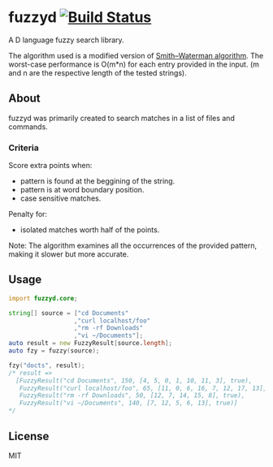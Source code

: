 # fuzzyd [![Build Status](https://travis-ci.org/fbeline/fuzzyd.svg?branch=master)](https://travis-ci.org/fbeline/fuzzyd)

A D language fuzzy search library.

The algorithm used is a modified version of [Smith–Waterman algorithm](https://en.m.wikipedia.org/wiki/Smith%E2%80%93Waterman_algorithm). The worst-case performance is O(m*n) for each entry provided in the input. (m and n are the respective length of the tested strings).

## About

fuzzyd was primarily created to search matches in a list of files and commands.

### Criteria

Score extra points when:

- pattern is found at the beggining of the string.
- pattern is at word boundary position.
- case sensitive matches.

Penalty for:

- isolated matches worth half of the points.

Note: The algorithm examines all the occurrences of the provided pattern, making it slower but more accurate.

## Usage

```d
import fuzzyd.core;

string[] source = ["cd Documents"
                  ,"curl localhost/foo"
                  ,"rm -rf Downloads"
                  ,"vi ~/Documents"];
auto result = new FuzzyResult[source.length];
auto fzy = fuzzy(source);

fzy("docts", result);
/* result =>
  [FuzzyResult("cd Documents", 150, [4, 5, 0, 1, 10, 11, 3], true),
   FuzzyResult("curl localhost/foo", 65, [11, 0, 6, 16, 7, 12, 17, 13], true),
   FuzzyResult("rm -rf Downloads", 50, [12, 7, 14, 15, 8], true),
   FuzzyResult("vi ~/Documents", 140, [7, 12, 5, 6, 13], true)]
*/
```

## License

MIT

